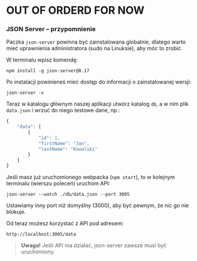 # OUT OF ORDERD FOR NOW


### JSON Server – przypomnienie

Paczka `json-server` powinna być zainstalowana globalnie, dlatego warto mieć uprawnienia administratora (sudo na Linuksie), aby móc to zrobić.

W terminalu wpisz komendę:

```
npm install -g json-server@0.17
```

Po instalacji powinieneś mieć dostęp do informacji o zainstalowanej wersji:

```
json-server -v
```

Teraz w katalogu głównym naszej aplikacji utwórz katalog `db`, a w nim plik `data.json` i wrzuć do niego testowe dane, np.:

```javascript
{
    "data": [
        {
            "id": 1,
            "firstName": "Jan",
            "lastName": "Kowalski"
        }
    ]
}
```

Jeśli masz już uruchomionego webpacka (`npm start`), to w kolejnym terminalu (wierszu poleceń) uruchom API:

```
json-server --watch ./db/data.json --port 3005
```

Ustawiamy inny port niż domyślny (3000), aby być pewnym, że nic go nie blokuje.

Od teraz możesz korzystać z API pod adresem:

```
http://localhost:3005/data
```

> **Uwaga!** Jeśli API ma działać, json-server zawsze musi być uruchomiony. 

